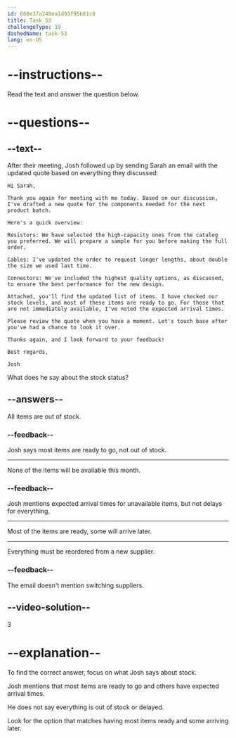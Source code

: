 ```yaml
---
id: 680e37a248ea1d93f95b81c0
title: Task 53
challengeType: 19
dashedName: task-53
lang: en-US
---
```


<!-- READING -->

# --instructions--

Read the text and answer the question below.

# --questions--

## --text--

After their meeting, Josh followed up by sending Sarah an email with the updated quote based on everything they discussed:

`Hi Sarah,`

`Thank you again for meeting with me today. Based on our discussion, I've drafted a new quote for the components needed for the next product batch.`

`Here's a quick overview:`

`Resistors: We have selected the high-capacity ones from the catalog you preferred. We will prepare a sample for you before making the full order.`

`Cables: I've updated the order to request longer lengths, about double the size we used last time.`

`Connectors: We've included the highest quality options, as discussed, to ensure the best performance for the new design.`

`Attached, you'll find the updated list of items. I have checked our stock levels, and most of these items are ready to go. For those that are not immediately available, I've noted the expected arrival times.`

`Please review the quote when you have a moment. Let's touch base after you've had a chance to look it over.`

`Thanks again, and I look forward to your feedback!`

`Best regards,`

`Josh`

What does he say about the stock status?

## --answers--

All items are out of stock.

### --feedback--

Josh says most items are ready to go, not out of stock.

---

None of the items will be available this month.

### --feedback--

Josh mentions expected arrival times for unavailable items, but not delays for everything.

---

Most of the items are ready, some will arrive later.

---

Everything must be reordered from a new supplier.

### --feedback--

The email doesn't mention switching suppliers.

## --video-solution--

3

# --explanation--

To find the correct answer, focus on what Josh says about stock.

Josh mentions that most items are ready to go and others have expected arrival times.

He does not say everything is out of stock or delayed.

Look for the option that matches having most items ready and some arriving later.
